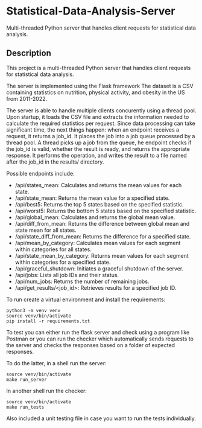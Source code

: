 # Statistical-Data-Analysis-Server

Multi-threaded Python server that handles client requests for statistical data analysis.

## Description

This project is a multi-threaded Python server that handles client requests for statistical data analysis.

The server is implemented using the Flask framework
The dataset is a CSV containing statistics on nutrition, physical activity, and obesity in the US from 2011-2022.

The server is able to handle multiple clients concurently using a thread pool. Upon startup, it loads the CSV file and extracts the information needed to calculate the required statistics per request. Since data processing can take significant time, the next things happen: when an endpoint receives a request, it returns a job_id. It places the job into a job queue processed by a thread pool. A thread picks up a job from the queue, he endpoint checks if the job_id is valid, whether the result is ready, and returns the appropriate response.
It performs the operation, and writes the result to a file named after the job_id in the results/ directory. 

Possible endpoints include:
* /api/states_mean: Calculates and returns the mean values for each state.
* /api/state_mean: Returns the mean value for a specified state.
* /api/best5: Returns the top 5 states based on the specified statistic.
* /api/worst5: Returns the bottom 5 states based on the specified statistic.
* /api/global_mean: Calculates and returns the global mean value.
* /api/diff_from_mean: Returns the difference between global mean and state mean for all states.
* /api/state_diff_from_mean: Returns the difference for a specified state.
* /api/mean_by_category: Calculates mean values for each segment within categories for all states.
* /api/state_mean_by_category: Returns mean values for each segment within categories for a specified state.
* /api/graceful_shutdown: Initiates a graceful shutdown of the server.
* /api/jobs: Lists all job IDs and their status.
* /api/num_jobs: Returns the number of remaining jobs.
* /api/get_results/&lt;job_id&gt;: Retrieves results for a specified job ID.

To run create a virtual environment and install the requirements:
```
python3 -m venv venv
source venv/bin/activate
pip install -r requirements.txt
```

To test you can either run the flask server and check using a program like Postman or you can run the checker which automatically sends requests to the server and checks the responses based on a folder of expected responses.

To do the latter, in a shell run the server:
```
source venv/bin/activate
make run_server
```
In another shell run the checker:
```
source venv/bin/activate
make run_tests
``` 
Also included a unit testing file in case you want to run the tests individually.